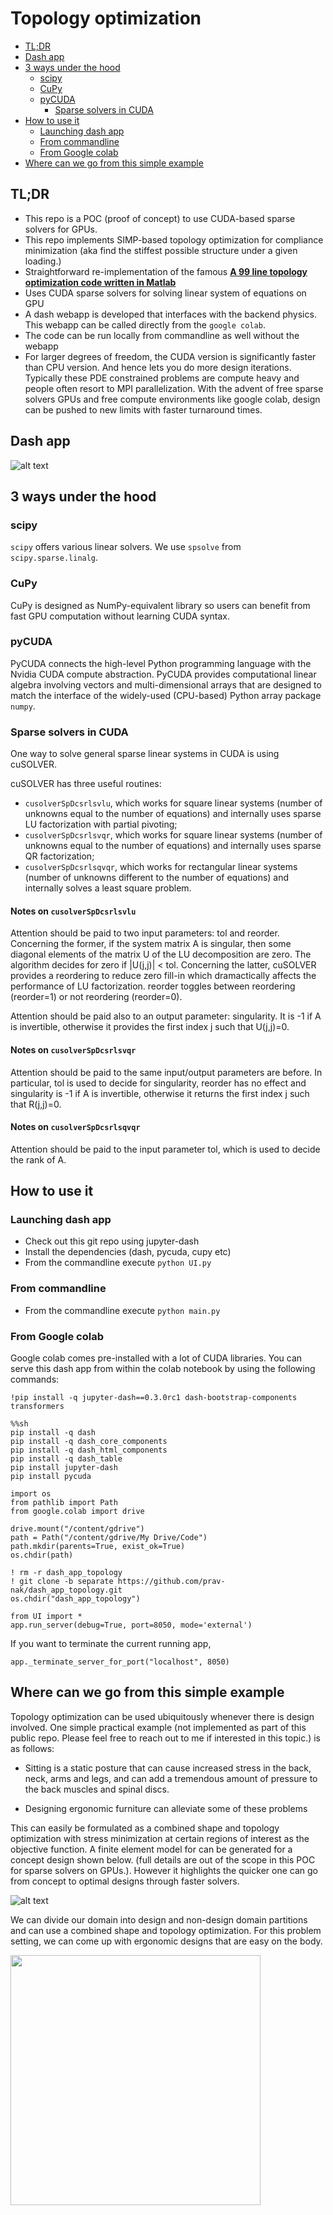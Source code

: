 # Topology optimization

- [TL;DR](#tldr)
- [Dash app](#dash)
- [3 ways under the hood](#3-ways-under-the-hood)
  - [scipy](#scipy)
  - [CuPy](#cupy)
  - [pyCUDA](#heading-1)
    - [Sparse solvers in CUDA](#sparse-solvers-in-cuda)
- [How to use it](#how-to-use-it)
  - [Launching dash app](#launching-dash-app)
  - [From commandline](#from-commandline)
  - [From Google colab](#from-google-colab)
- [Where can we go from this simple example](#where-can-we-go-from-this-simple-example)

<!-- toc -->

## TL;DR

- This repo is a POC (proof of concept) to use CUDA-based sparse solvers for GPUs.
- This repo implements SIMP-based topology optimization for compliance minimization (aka find the stiffest possible structure under a given loading.)
- Straightforward re-implementation of the famous [**A 99 line topology optimization code written in Matlab**](https://www.topopt.mek.dtu.dk/Apps-and-software/A-99-line-topology-optimization-code-written-in-MATLAB)
- Uses CUDA sparse solvers for solving linear system of equations on GPU
- A dash webapp is developed that interfaces with the backend physics. This webapp can be called directly from the `google colab`.
- The code can be run locally from commandline as well without the webapp
- For larger degrees of freedom, the CUDA version is significantly faster than CPU version. And hence lets you do more design iterations. Typically these PDE constrained problems are compute heavy and people often resort to MPI parallelization. With the advent of free sparse solvers GPUs and free compute environments like google colab, design can be pushed to new limits with faster turnaround times.

## Dash app

![alt text](anim-opt.gif)

## 3 ways under the hood

### scipy

`scipy` offers various linear solvers. We use `spsolve` from `scipy.sparse.linalg`.

### CuPy

CuPy is designed as NumPy-equivalent library so users can benefit from fast GPU computation without learning CUDA syntax.

### pyCUDA

PyCUDA connects the high-level Python programming language with the Nvidia CUDA compute abstraction. PyCUDA provides computational linear algebra involving vectors and multi-dimensional arrays that are designed to match the interface of the widely-used (CPU-based) Python array package `numpy`.

### Sparse solvers in CUDA

One way to solve general sparse linear systems in CUDA is using cuSOLVER.

cuSOLVER has three useful routines:

- `cusolverSpDcsrlsvlu`, which works for square linear systems (number of unknowns equal to the number of equations) and internally uses sparse LU factorization with partial pivoting;
- `cusolverSpDcsrlsvqr`, which works for square linear systems (number of unknowns equal to the number of equations) and internally uses sparse QR factorization;
- `cusolverSpDcsrlsqvqr`, which works for rectangular linear systems (number of unknowns different to the number of equations) and internally solves a least square problem.

#### Notes on `cusolverSpDcsrlsvlu`

Attention should be paid to two input parameters: tol and reorder. Concerning the former, if the system matrix A is singular, then some diagonal elements of the matrix U of the LU decomposition are zero. The algorithm decides for zero if |U(j,j)| < tol.
Concerning the latter, cuSOLVER provides a reordering to reduce zero fill-in which dramactically affects the performance of LU factorization. reorder toggles between reordering (reorder=1) or not reordering (reorder=0).

Attention should be paid also to an output parameter: singularity. It is -1 if A is invertible, otherwise it provides the first index j such that U(j,j)=0.

#### Notes on `cusolverSpDcsrlsvqr`

Attention should be paid to the same input/output parameters are before. In particular, tol is used to decide for singularity, reorder has no effect and singularity is -1 if A is invertible, otherwise it returns the first index j such that R(j,j)=0.

#### Notes on `cusolverSpDcsrlsqvqr`

Attention should be paid to the input parameter tol, which is used to decide the rank of A.

## How to use it

### Launching dash app

- Check out this git repo using jupyter-dash
- Install the dependencies (dash, pycuda, cupy etc)
- From the commandline execute `python UI.py`

### From commandline

- From the commandline execute `python main.py`

### From Google colab

Google colab comes pre-installed with a lot of CUDA libraries. You can serve this dash app from within the colab notebook by using the following commands:

`!pip install -q jupyter-dash==0.3.0rc1 dash-bootstrap-components transformers`

```
%%sh
pip install -q dash
pip install -q dash_core_components
pip install -q dash_html_components
pip install -q dash_table
pip install jupyter-dash
pip install pycuda
```

```
import os
from pathlib import Path
from google.colab import drive

drive.mount("/content/gdrive")
path = Path("/content/gdrive/My Drive/Code")
path.mkdir(parents=True, exist_ok=True)
os.chdir(path)

! rm -r dash_app_topology
! git clone -b separate https://github.com/prav-nak/dash_app_topology.git
os.chdir("dash_app_topology")
```

```
from UI import *
app.run_server(debug=True, port=8050, mode='external')
```

If you want to terminate the current running app,

```
app._terminate_server_for_port("localhost", 8050)
```

## Where can we go from this simple example

Topology optimization can be used ubiquitously whenever there is design involved. One simple practical example (not implemented as part of this public repo. Please feel free to reach out to me if interested in this topic.) is as follows:

- Sitting is a static posture that can cause increased stress in the back, neck, arms and legs, and can add a tremendous amount of pressure to the back muscles and spinal discs.

- Designing ergonomic furniture can alleviate some of these problems

This can easily be formulated as a combined shape and topology optimization with stress minimization at certain regions of interest as the objective function. A finite element model for can be generated for a concept design shown below. (full details are out of the scope in this POC for sparse solvers on GPUs.). However it highlights the quicker one can go from concept to optimal designs through faster solvers.

![alt text](chair.gif)

We can divide our domain into design and non-design domain partitions and can use a combined shape and topology optimization. For this problem setting, we can come up with ergonomic designs that are easy on the body.

<img src="chair_side_new.png" width="400"/>
